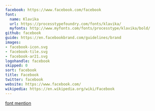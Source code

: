 ```yaml
---
facebook: https://www.facebook.com/facebook
font:
  name: Klavika
  url: https://processtypefoundry.com/fonts/klavika/
  myfonts: http://www.myfonts.com/fonts/processtype/klavika/bold/
github: facebook
guide: https://en.facebookbrand.com/guidelines/brand
images:
- facebook-icon.svg
- facebook-tile.svg
- facebook-ar21.svg
logohandle: facebook
skipped: 0
sort: facebook
title: Facebook
twitter: facebook
website: https://www.facebook.com/
wikipedia: https://en.wikipedia.org/wiki/Facebook
---
```


[font mention](https://fontsinuse.com/uses/9/the-social-network)
